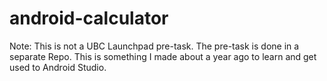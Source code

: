 # android-calculator
Note: This is not a UBC Launchpad pre-task. The pre-task is done in a separate Repo. This is something I made about a year ago to learn and get used to Android Studio. 
